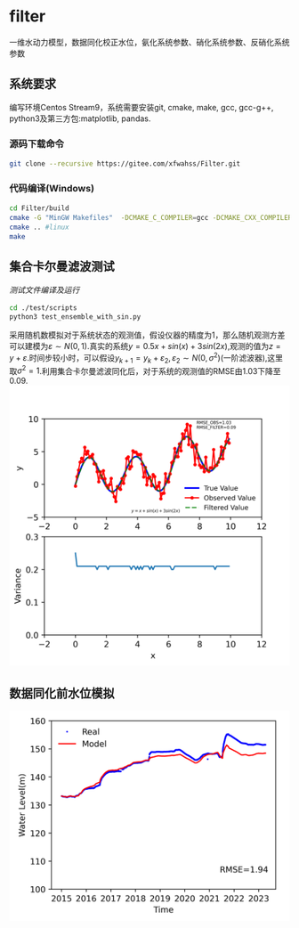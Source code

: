# filter
一维水动力模型，数据同化校正水位，氨化系统参数、硝化系统参数、反硝化系统参数
## 系统要求
编写环境Centos Stream9，系统需要安装git, cmake, make, gcc, gcc-g++, python3及第三方包:matplotlib, pandas.

### 源码下载命令
```bash
git clone --recursive https://gitee.com/xfwahss/Filter.git
```
### 代码编译(Windows)
```bash
cd Filter/build
cmake -G "MinGW Makefiles"  -DCMAKE_C_COMPILER=gcc -DCMAKE_CXX_COMPILER=g++ -DCMAKE_MAKE_PROGRAM=make .. # windows
cmake .. #linux
make
```

## 集合卡尔曼滤波测试
*测试文件编译及运行*
```bash
cd ./test/scripts
python3 test_ensemble_with_sin.py
```
采用随机数模拟对于系统状态的观测值，假设仪器的精度为1，那么随机观测方差可以建模为$\varepsilon \sim N(0, 1)$.真实的系统$y=0.5x+sin(x)+3sin(2x)$,观测的值为$z=y+\varepsilon$.时间步较小时，可以假设$y_{k+1}=y_{k} + \varepsilon_2, \varepsilon_2 \sim N(0, \sigma^2)$(一阶滤波器),这里取$\sigma^2=1$.利用集合卡尔曼滤波同化后，对于系统的观测值的RMSE由1.03下降至0.09.
![集合卡尔曼滤波测试](./test/output/test_ensemble_kalman.png)
## 数据同化前水位模拟
![数据同化前水库水位模拟结果](./src/model/output/results.png)